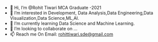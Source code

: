 - 👋 Hi, I’m @Rohit Tiwari MCA Graduate -2021
- 👀 I’m interested in Development, Data Analysis,Data Engineering,Data Visualization,Data Science,ML,AI.
- 🌱 I’m currently learning Data Science and Machine Learning.
- 💞️ I’m looking to collaborate on ...
- 📫 Reach me On Email: rohittiwari.sde@gmail.com

<!---
Rohit-Tiwari-97/Rohit-Tiwari-97 is a ✨ special ✨ repository because its `README.md` (this file) appears on your GitHub profile.
You can click the Preview link to take a look at your changes.
--->
